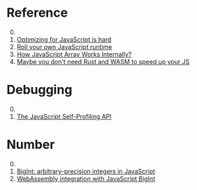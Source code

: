 # Reference

0. []()
0. [Optimizing for JavaScript is hard](https://jfmengels.net/optimizing-javascript-is-hard/)
0. [Roll your own JavaScript runtime](https://deno.com/blog/roll-your-own-javascript-runtime)
0. [How JavaScript Array Works Internally?](https://blog.gauravthakur.in/how-javascript-array-works-internally)
0. [Maybe you don't need Rust and WASM to speed up your JS ](https://mrale.ph/blog/2018/02/03/maybe-you-dont-need-rust-to-speed-up-your-js.html)

# Debugging

0. []()
0. [The JavaScript Self-Profiling API](https://addyosmani.com/blog/js-self-profiling/)

# Number

0. []()
0. [BigInt: arbitrary-precision integers in JavaScript](https://v8.dev/features/bigint)
0. [WebAssembly integration with JavaScript BigInt](https://v8.dev/features/wasm-bigint)

